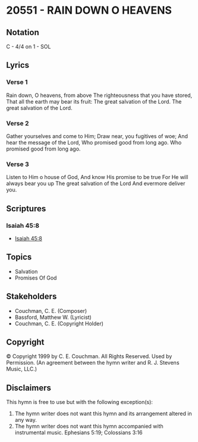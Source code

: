 # 20551 - RAIN DOWN O HEAVENS

## Notation

C - 4/4 on 1 - SOL

## Lyrics

### Verse 1

Rain down, O heavens, from above The righteousness that you have stored, That all the earth may bear its fruit: The great salvation of the Lord. The great salvation of the Lord.

### Verse 2

Gather yourselves and come to Him; Draw near, you fugitives of woe; And hear the message of the Lord, Who promised good from long ago. Who promised good from long ago.

### Verse 3

Listen to Him o house of God, And know His promise to be true For He will always bear you up The great salvation of the Lord And evermore deliver you.


## Scriptures

### Isaiah 45:8

- [Isaiah 45:8](https://www.biblegateway.com/passage/?search=Isaiah%2045%3A8)


## Topics

- Salvation
- Promises Of God

## Stakeholders

- Couchman, C. E. (Composer)
- Bassford, Matthew W. (Lyricist)
- Couchman, C. E. (Copyright Holder)

## Copyright

© Copyright 1999 by C. E. Couchman. All Rights Reserved. Used by Permission.
(An agreement between the hymn writer and R. J. Stevens Music, LLC.)

## Disclaimers

This hymn is free to use but with the following exception(s):
1. The hymn writer does not want this hymn and its arrangement altered in any way.
2. The hymn writer does not want this hymn accompanied with instrumental music.
Ephesians 5:19; Colossians 3:16

